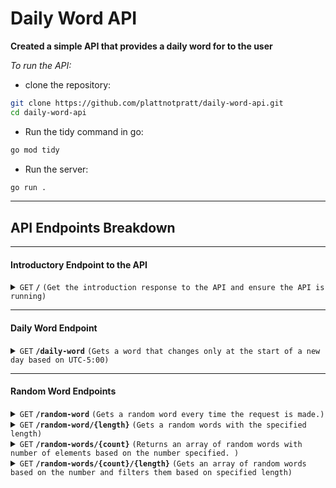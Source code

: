 # Daily Word API

**Created a simple API that provides a daily word for to the user**

*To run the API:*
- clone the repository:
```bash
git clone https://github.com/plattnotpratt/daily-word-api.git
cd daily-word-api
```
-  Run the tidy command in go:
```bash
go mod tidy
```
- Run the server:
```bash
go run .
```
___

## API Endpoints Breakdown
------------------------------------------------------------------------------------------

#### Introductory Endpoint to the API

<details>
 <summary><code>GET</code> <code><b>/</b></code> <code>(Get the introduction response to the API and ensure the API is running)</code></summary>

##### Parameters

> None

##### Responses

> | http code     | content-type                      | response                                                            |
> |---------------|-----------------------------------|---------------------------------------------------------------------|
> | `200`         | `text/plain;charset=UTF-8`        | `json String`                                                          |

##### Example cURL

> ```javascript
>  curl -X GET -H "Content-Type: application/json" http://localhost:8080/
> ```

</details>

------------------------------------------------------------------------------------------

#### Daily Word Endpoint

<details>
 <summary><code>GET</code> <code><b>/daily-word</b></code> <code>(Gets a word that changes only at the start of a new day based on UTC-5:00)</code></summary>

##### Parameters

> None

##### Responses

> | http code     | content-type                      | response                                                            |
> |---------------|-----------------------------------|---------------------------------------------------------------------|
> | `200`         | `application/json`        | `json String`                                                          |
> | `400`       | `application/json`      | `json string`                                                        |

##### Example cURL

> ```javascript
>  curl -X GET -H "Content-Type: application/json" http://localhost:8080/daily-word
> ```

</details>


------------------------------------------------------------------------------------------

#### Random Word Endpoints

<details>
 <summary><code>GET</code> <code><b>/random-word</b></code> <code>(Gets a random word every time the request is made.)</code></summary>

##### Parameters

> None

##### Responses

> | http code     | content-type                      | response                                                            |
> |---------------|-----------------------------------|---------------------------------------------------------------------|
> | `200`         | `application/json`        | `json String`                                                          |
> | `400`       | `application/json`      | `json string`                                                        |

##### Example cURL

> ```javascript
>  curl -X GET -H "Content-Type: application/json" http://localhost:8080/random-word
> ```

</details>

<details>
 <summary><code>GET</code> <code><b>/random-word/{length}</b></code> <code>(Gets a random words with the specified length)</code></summary>

##### Parameters

> | name              |  type     | data type      | description                         |
> |-------------------|-----------|----------------|-------------------------------------|
> | `length` |  required | int   | The number of characters in the random word.        |


##### Responses

> | http code     | content-type                      | response                                                            |
> |---------------|-----------------------------------|---------------------------------------------------------------------|
> | `200`         | `application/json`        | `json String`                                                          |
> | `400`       | `application/json`      | `json string`                                                        |

##### Example cURL

> ```javascript
>  curl -X GET -H "Content-Type: application/json" http://localhost:8080/random-word/4
> ```

</details>


<details>
 <summary><code>GET</code> <code><b>/random-words/{count}</b></code> <code>(Returns an array of random words with number of elements based on the number specified. )</code></summary>

##### Parameters

> | name              |  type     | data type      | description                         |
> |-------------------|-----------|----------------|-------------------------------------|
> | `count` |  required | int   | the number of words you would like returned in the array.(This does not avoid duplicates)        |


##### Responses

> | http code     | content-type                      | response                                                            |
> |---------------|-----------------------------------|---------------------------------------------------------------------|
> | `200`         | `application/json`        | `json String`                                                          |
> | `400`       | `application/json`      | `json string`                                                        |

##### Example cURL

> ```javascript
>  curl -X GET -H "Content-Type: application/json" http://localhost:8080/random-words/4
> ```

</details>

<details>
 <summary><code>GET</code> <code><b>/random-words/{count}/{length}</b></code> <code>(Gets an array of random words based on the number and filters them based on specified length)</code></summary>

##### Parameters

> | name              |  type     | data type      | description                         |
> |-------------------|-----------|----------------|-------------------------------------|
> | `count` |  required | int   | the number of words you would like returned in the array.(This does not avoid duplicates)        |
> | `length` |  required | int   | the number of characters in the array of words.(This does not avoid duplicates)        |



##### Responses

> | http code     | content-type                      | response                                                            |
> |---------------|-----------------------------------|---------------------------------------------------------------------|
> | `200`         | `application/json`        | `json String`                                                          |
> | `400`       | `application/json`      | `json string`                                                        |

##### Example cURL

> ```javascript
>  curl -X GET -H "Content-Type: application/json" http://localhost:8080/random-words/4/5
> ```

</details>
